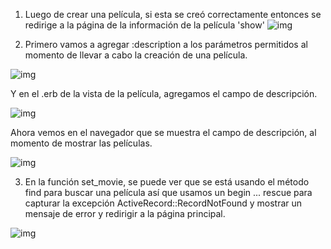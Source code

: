 1. Luego de crear una película, si esta se creó correctamente entonces se redirige a la página de la información de la película 'show'
![img](/images/p1.png)  

2. Primero vamos a agregar :description a los parámetros permitidos al momento de llevar a cabo la creación de una película.

![img](/images/p2a.png)

Y en el .erb de la vista de la película, agregamos el campo de descripción.

![img](/images/p2b.png)

Ahora vemos en el navegador que se muestra el campo de descripción, al momento de mostrar las películas.

![img](/images/p2c.png)

3. En la función set_movie, se puede ver que se está usando el método find para buscar una película así que usamos un begin ... rescue para capturar la excepción ActiveRecord::RecordNotFound y mostrar un mensaje de error y redirigir a la página principal. 

![img](/images/p3.png)
